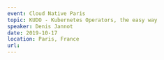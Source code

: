 ```yaml
---
event: Cloud Native Paris
topic: KUDO - Kubernetes Operators, the easy way
speaker: Denis Jannot
date: 2019-10-17
location: Paris, France
url: 
---
```


<!-- some more info about the event could go here -->

<!-- more -->
